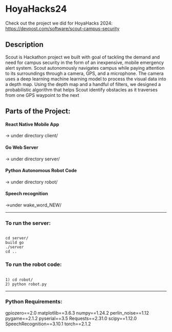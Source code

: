 # HoyaHacks24

Check out the project we did for HoyaHacks 2024:
https://devpost.com/software/scout-campus-security

<h2>Description</h2>
Scout is Hackathon project we built with goal of tackling the demand and need for campus security in the form of an inexpensive, mobile emergency alert system. Scout autonomously navigates campus while paying attention to its surroundings through a camera, GPS, and a microphone. The camera uses a deep learning machine learning model to process the visual data into a depth map. Using the depth map and a handful of filters, we designed a probabilistic algorithm that helps Scout identify obstacles as it traverses from one GPS waypoint to the next

<h2>Parts of the Project:</h2>
<h4>React Native Mobile App</h4>-> under directory client/
<h4>Go Web Server</h4>-> under directory server/
<h4>Python Autonomous Robot Code</h4>-> under directory robot/
<h4>Speech recognition</h4>
->under wake_word_NEW/
<hr>

<h3>To run the server:</h3>
<code>
cd server/
build go
./server
cd ..
</code>

<h3>To run the robot code:</h3>
<code>
1) cd robot/
2) python robot.py
</code>
<hr>

<h3>Python Requirements:</h3>
gpiozero==2.0
matplotlib==3.6.3
numpy==1.24.2
perlin_noise==1.12
pygame==2.1.2
pyserial==3.5
Requests==2.31.0
scipy==1.12.0
SpeechRecognition==3.10.1
torch==2.1.2

